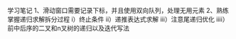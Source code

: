 学习笔记
1、滑动窗口需要记录下标，并且使用双向队列，处理无用元素
2、熟练掌握递归求解拆分过程
   i）终止条件
   ii）递推表达式求解
   iii）注意尾递归优化
   iiii）前中后序的二叉和n叉树的递归以及迭代写法
